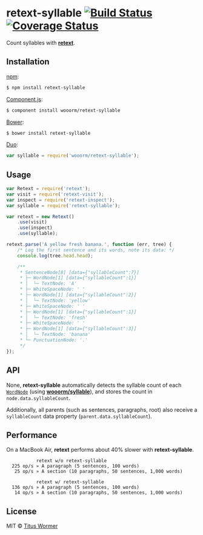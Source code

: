# retext-syllable [![Build Status](https://img.shields.io/travis/wooorm/retext-syllable.svg?style=flat)](https://travis-ci.org/wooorm/retext-syllable) [![Coverage Status](https://img.shields.io/coveralls/wooorm/retext-syllable.svg?style=flat)](https://coveralls.io/r/wooorm/retext-syllable?branch=master)

Count syllables with **[retext](https://github.com/wooorm/retext "Retext")**.

## Installation

[npm](https://docs.npmjs.com/cli/install):

```bash
$ npm install retext-syllable
```

[Component.js](https://github.com/componentjs/component):

```bash
$ component install wooorm/retext-syllable
```

[Bower](http://bower.io/#install-packages):

```bash
$ bower install retext-syllable
```

[Duo](http://duojs.org/#getting-started):

```javascript
var syllable = require('wooorm/retext-syllable');
```

## Usage

```javascript
var Retext = require('retext');
var visit = require('retext-visit');
var inspect = require('retext-inspect');
var syllable = require('retext-syllable');

var retext = new Retext()
    .use(visit)
    .use(inspect)
    .use(syllable);

retext.parse('A yellow fresh banana.', function (err, tree) {
    /* Log the first sentence and its words, note its data: */
    console.log(tree.head.head);

    /**
     * SentenceNode[8] [data={"syllableCount":7}]
     * ├─ WordNode[1] [data={"syllableCount":1}]
     * │  └─ TextNode: 'A'
     * ├─ WhiteSpaceNode: ' '
     * ├─ WordNode[1] [data={"syllableCount":2}]
     * │  └─ TextNode: 'yellow'
     * ├─ WhiteSpaceNode: ' '
     * ├─ WordNode[1] [data={"syllableCount":1}]
     * │  └─ TextNode: 'fresh'
     * ├─ WhiteSpaceNode: ' '
     * ├─ WordNode[1] [data={"syllableCount":3}]
     * │  └─ TextNode: 'banana'
     * └─ PunctuationNode: '.'
     */
});
```

## API

None, **retext-syllable** automatically detects the syllable count of each [`WordNode`](https://github.com/wooorm/textom/tree/master#textomwordnode-nlcstwordnode) (using **[wooorm/syllable](https://github.com/wooorm/syllable)**), and stores the count in `node.data.syllableCount`.

Additionally, all parents (such as sentences, paragraphs, root) also receive a `syllableCount` data property (`parent.data.syllableCount`).

## Performance

On a MacBook Air, **retext** performs about 40% slower with **retext-syllable**.

```text
           retext w/o retext-syllable
  225 op/s » A paragraph (5 sentences, 100 words)
   25 op/s » A section (10 paragraphs, 50 sentences, 1,000 words)

           retext w/ retext-syllable
  136 op/s » A paragraph (5 sentences, 100 words)
   14 op/s » A section (10 paragraphs, 50 sentences, 1,000 words)
```

## License

MIT © [Titus Wormer](http://wooorm.com)
